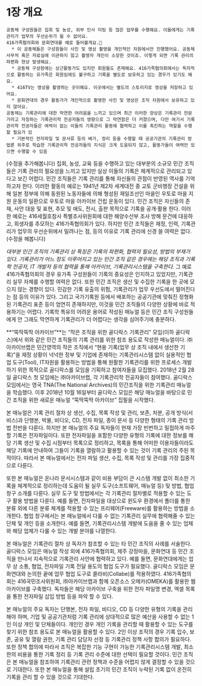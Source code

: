 # 1장 개요

```
공동체 구성원들은 집회 및 농성, 외부 인사 미팅 등 많은 업무를 수행해요. 이들에게는 기록관리가 업무의 우선순위가 될 수 없어요.
416가족협의회와 문화연대를 예로 들어볼게요.🤭
  * 이 공동체들은 구성원들이 사진 및 영상 촬영을 개인적인 차원에서만 진행했어요. 공동체 사무처 혹은 자료실에 이관하지 않고 촬영자 개인이 소장한 것이죠. 이렇게 되면 기록 관리의 파편화 현상 발생해요.
  * 공동체 구성원에는 상근활동가도 있지만 회원들도 존재해요. 416가족협의회에서는 독자적으로 활동하는 유가족은 회원임에도 불구하고 기록을 별도로 보유하고 있는 경우가 있기도 해요.
  * 416TV는 영상을 촬영하는 곳이예요. 이곳에서는 별도의 스토리지로 영상을 저장하고 있어요.
  * 문화연대의 경우 활동가가 개인적으로 촬영한 사진 및 영상은 조직 차원에서 보유하고 있지 않아요.
공동체는 기록관리에 대한 막연한 어려움을 느끼고 있으며 최근 이러한 양상은 기록관리 전문가라고 자칭하는 기록관리학 전공자들의 영향으로 그 막연함은 더 커졌으며, 다만 여기서 기록관리학 전공자들은 여력이 없는 이들의 기록관리 활동에 협력하고 이를 촉진하는 역할을 수행할 필요가 있
  * 기본적인 전자파일 및 문서류 등의 배가, 정리 등을 수행할 때 공공기관의 기록관리 방법론 위주로 학습한 기록관리학 전공자들의 지식은 크게 도움되지 않고, 활동가들이 여력만 있으면 수행할 수 있음
```

(수정을 추가해봅니다) 집회, 농성, 교육 등을 수행하고 있는 대부분의 소규모 민간 조직들은 기록 관리의 필요성을 느끼고 있지만 실상 이들의 기록은 체계적으로 관리되고 있다고 보긴 어렵다. 민간 조직들은 기록 관리를 통해 자신들의 관점이 반영된 역사를 기억하고자 한다. 이러한 활동의 예로는 1941년 제2차 세계대전 중 교토 군비행장 건설을 위해 일본 정부에 의해 동원된 노동자들에 의해 형성된 재일조선인 마을인 우토로 마을 지원 운동의 일환으로 우토로 마을 아카이브 건립 운동이 있다. 민간 조직은 자신들의 존재, 사안 대응 및 표현, 추모 및 애도, 전시, 출판 목적으로 기록을 공개·활용 한다. 이러한 예로는 416세월호참사 특별조사위원회에 대한 해양수산부 조사 방해 문건에 대응하고, 희생자를 추모하는 416가족협의회가 있다. 하지만 민간 조직들은 재정, 인력, 기록관리가 업무의 우선순위에서 밀려나는 점, 등의 이유로 기록 관리에 신경 쓸 여력은 없다. (수정을 해봅니다)&#x20;

_대부분 민간 조직의 기록관리 상 특징은 기록의 파편화, 협력의 필요성, 방법의 부재가 있다. 기록관리가 어느 정도 이루어지고 있는 민간 조직 같은 경우에는 해당 조직과 기록학 전공자, IT 개발자 등의 협력을 통해 아카이브, 기록관리시스템을 구축한다._ 그 예로 416가족협의회의 경우 유가족 구성원들이 기록의 중요성은 인지하고 있었지만, 기록관리 실무 자체를 수행할 여력은 없다. 또한 민간 조직은 생산 및 수집한 기록을 한 곳에 모으지 않는 경향이 있다. 민감한 기록 유출의 위험, 기록관리가 업무 우선도에서 떨어진다는 점 등의 이유가 있다. 그리고 국가기록원 등에서 배포하는 공공기관에 맞춰진 정형화된 기록관리 표준 등이 엄연히 존재하지만, 이것을 민간 조직들의 다양한 상황에 바로 적용하기는 어렵다. 기록학 특유의 어려운 용어로 작성된 매뉴얼 등은 민간 조직 구성원들에게 안 그래도 막연하게 기록관리가 더 어렵다는 생각을 심어주기에 충분하다.

**“뚝딱뚝딱 아카이브”**는 “작은 조직을 위한 골디락스 기록관리” 모임(이하 골디락스)에서 위와 같은 민간 조직들의 기록 관리를 위한 참조 용도로 작성한 매뉴얼이다. ㈜아카이브랩은 민간영역의 작은 조직에서 “현용 기록(업무 상 조직 내에서 생산한 기록)”을 재정 상황이 넉넉한 정부 및 기업에 존재하는 기록관리시스템 없이 실용적인 협업 도구(Tool), IT자원을 활용하는 방법을 통해 원활한 기록관리를 위한 프로세스 개발하기 위한 목적으로 골디락스를 모임을 기획하고 참여자들을 모집했다. 2018년 2월 28일 골디락스 첫 모임에는 ㈜아카이브랩, 각 기록관리학 전공자들이 참여했다. 골디락스 모임에서는 영국 TNA(The National Archives)의 민간조직을 위한 기록관리 매뉴얼을 학습했다. 이후 2018년 10월 16일부터 골디락스 모임은 해당 매뉴얼을 바탕으로 민간 조직을 위한 새로운 매뉴얼 “뚝딱뚝딱 아카이브” 집필을 시작했다.

본 매뉴얼은 기록 관리 절차 상 생산, 수집, 목록 작성 및 관리, 보존, 처분, 공개 방식(서비스)과 단행본, 박물, 비디오, CD, 전자 파일, 종이 문서 등 다양한 형태의 기록 관리 방법 전반을 다룬다. 하지만 본 매뉴얼의 주요 독자들이 현재 가장 빈번하고 밀접하게 마주할 기록은 전자파일이다. 또한 전자파일을 포함한 다양한 유형의 기록에 대한 정보를 해당 기록 생산 및 수집 시점부터 목록으로 정리하고, 목록을 통해 어떠한 이용자들이라도 해당 기록에 안내하여 그들이 기록을 열람하고 활용할 수 있는 것이 기록 관리의 주된 목적이다. 따라서 본 매뉴얼에서는 전자 파일 생산, 수집, 목록 작성 및 관리를 가장 집중적으로 다룬다.

또한 본 매뉴얼은 온나라 문서시스템과 같이 비용 부담이 큰 시스템 개발 없이 최소한 기록을 체계적으로 정리하는데 도움이 될 실무 도구(소프트웨어, 매뉴얼 등) 및 방법, 협업 창구 소개를 다룬다. 실무 도구 및 방법에서는 각 기록관리 절차별로 적용할 수 있는 도구 활용 방법을 다룬다. 예를 들면, 전자파일을 대상으로 윈도우 환경에서 폴더를 통한 분류 외에 다른 분류 체계를 적용할 수 있는 프리웨어(Freeware)를 활용하는 방법을 소개한다. 협업 창구에서는 본 매뉴얼에서 다룰 수 없는 기록관리 실무에 협력해줄 수 있는 단체 및 개인 등을 소개한다. 예를 들면, 기록관리시스템 개발에 도움을 줄 수 있는 업체와 해당 업체가 다룰 수 있는 개발 분야를 나열한다.

본 매뉴얼은 기록관리 절차 상 독자가 참조할 수 있는 타 민간 조직의 사례를 서술한다. 골디락스 모임은 매뉴얼 작성 외에 416가족협의회, 제주 강정마을, 문화연대 등 민간 조직을 만나서 지속적으로 기록관리 사안에 협력하고 있다. 예를 들면, 문화연대에게는 업무 상 소통, 협업, 전자파일 기록 전달 용도의 협업 도구가 필요했다. 골디락스 모임은 문화연대와 논의한 끝에 업무 협업 도구로 콜라비(Collabe)를 적용하였다. 416가족협의회는 416국민조사위원회, ㈜아카이브랩과 함께 오픈소스 오메카(OMEKA)를 활용한 웹 아카이브를 구축했다. 독자들은 해당 아카이브 구축을 위한 전자 파일명 변경, 엑셀 목록을 통한 전자파일 삽입 방법 등을 파악 할 수 있다.

본 매뉴얼의 주요 독자는 단행본, 전자 파일, 비디오, CD 등 다양한 유형의 기록을 관리해야 하며, 기업 및 공공기관처럼 기록 관리에 상대적으로 많은 예산을 사용할 수 없는 1인 이상 개인 및 단체들이다. 개인인 경우 개인 기록을 관리할 때 활용할 수 있는 도구를 찾기 위한 참조 용도로 본 매뉴얼을 활용할 수 있다. 2인 이상 조직의 경우 기록 입수, 보존, 공유 및 열람 권한, 기록 관리 담당자 선정 등 기록관리 정책 사항 합의가 필요하다. 또한 정책 합의에 따라서 조직은 복잡한 기능 구현이 가능한 기록관리시스템 개발, 최소한의 비용을 통한 기록 정리 등 기록 관리 수준에 대한 선택이 필요할 것이다. 민간 조직은 본 매뉴얼을 참조하여 기록관리 관련 정책과 수준을 어렵지 않게 결정할 수 있을 것으로 기대한다. 또한 본 매뉴얼을 통해 설립 초기의 민간 조직이 누락된 기록 없이 온전히 기록을 관리 할 수 있을 것으로 기대한다.
